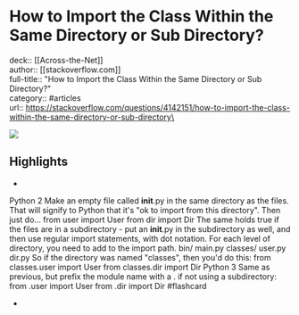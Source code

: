 # How to Import the Class Within the Same Directory or Sub Directory?

deck:: [[Across-the-Net]]\
author:: [[stackoverflow.com]]\
full-title:: "How to Import the Class Within the Same Directory or Sub Directory?"\
category:: #articles\
url:: https://stackoverflow.com/questions/4142151/how-to-import-the-class-within-the-same-directory-or-sub-directory\

![](https://readwise-assets.s3.amazonaws.com/static/images/article1.be68295a7e40.png)

## Highlights
- 

Python 2
     Make an empty file called __init__.py in the same directory as the files. That will signify to Python that it's "ok to import from this directory".
     Then just do...
     from user import User
     from dir import Dir
     The same holds true if the files are in a subdirectory - put an __init__.py in the subdirectory as well, and then use regular import statements, with dot notation. For each level of directory, you need to add to the import path. 
     bin/
     main.py
     classes/
     user.py
     dir.py
     So if the directory was named "classes", then you'd do this:
     from classes.user import User
     from classes.dir import Dir
     Python 3
     Same as previous, but prefix the module name with a . if not using a subdirectory:
     from .user import User
     from .dir import Dir #flashcard 


    
-
